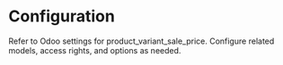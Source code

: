 # Configuration

Refer to Odoo settings for product_variant_sale_price. Configure related models, access rights, and options as needed.
